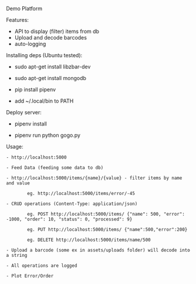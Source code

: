 Demo Platform

Features:

- API to display (filter) items from db
- Upload and decode barcodes
- auto-logging

Installing deps (Ubuntu tested):

- sudo apt-get install libzbar-dev

- sudo apt-get install mongodb

- pip install pipenv

- add ~/.local/bin to PATH

Deploy server:

- pipenv install

- pipenv run python gogo.py

Usage:

    - http://localhost:5000

    - Feed Data (feeding some data to db)

    - http://localhost:5000/items/{name}/{value} - filter items by name and value

            eg. http://localhost:5000/items/error/-45
    
    - CRUD operations (Content-Type: application/json)

            eg. POST http://localhost:5000/items/ {"name": 500, "error": -1000, "order": 10, "status": 0, "processed": 9}

            eg. PUT http://localhost:5000/items/ {"name":500,"error":200}

            eg. DELETE http://localhost:5000/items/name/500

    - Upload a barcode (some ex in assets/uploads folder) will decode into a string

    - All operations are logged

    - Plot Error/Order